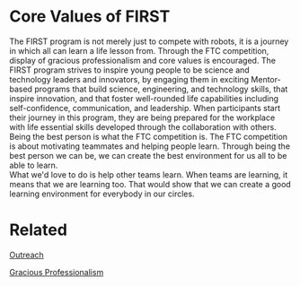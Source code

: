 # Core Values of FIRST

The FIRST program is not merely just to compete with robots, it is a journey in which all can learn a life lesson from. Through the 
FTC competition, display of gracious professionalism and core values is encouraged.
The FIRST program strives to inspire young people to be science and technology leaders and innovators, by engaging them in exciting Mentor-based programs that build science, engineering, and technology skills, that inspire innovation, and that foster well-rounded life capabilities including self-confidence, communication, and leadership. When participants start their journey in this program, they are being prepared for the workplace with life essential skills developed through the collaboration with others.  
Being the best person is what the FTC competition is. The FTC competition is about motivating teammates and helping people learn. 
Through being the best person we can be, we can create the best environment for us all to be able to learn.  
What we'd love to do is help other teams learn. When teams are learning, it means that we are learning too. That would show that we can create a good learning environment for everybody in our circles. 

Related
=======

[Outreach](http://ftccats.github.io/Outreach)

[Gracious Professionalism](http://ftccats.github.io/graciousprofessionalism)

